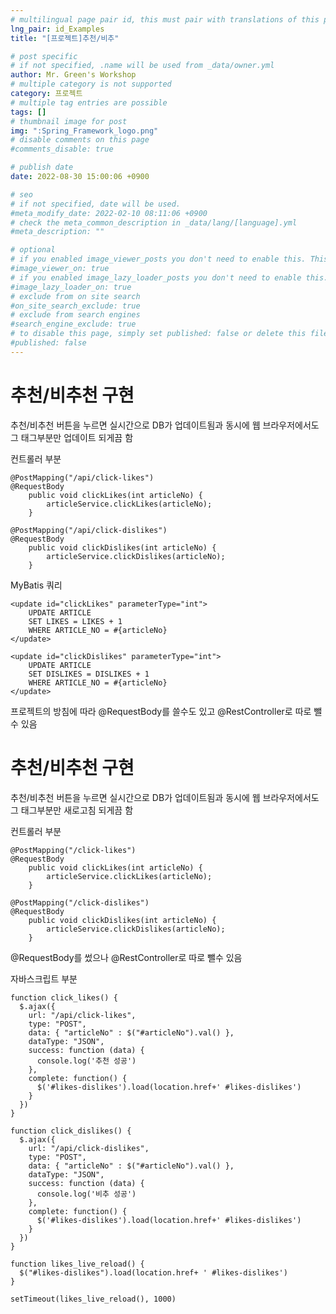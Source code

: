 ```yaml
---
# multilingual page pair id, this must pair with translations of this page. (This name must be unique)
lng_pair: id_Examples
title: "[프로젝트]추천/비추"

# post specific
# if not specified, .name will be used from _data/owner.yml
author: Mr. Green's Workshop
# multiple category is not supported
category: 프로젝트
# multiple tag entries are possible
tags: []
# thumbnail image for post
img: ":Spring_Framework_logo.png"
# disable comments on this page
#comments_disable: true

# publish date
date: 2022-08-30 15:00:06 +0900

# seo
# if not specified, date will be used.
#meta_modify_date: 2022-02-10 08:11:06 +0900
# check the meta_common_description in _data/lang/[language].yml
#meta_description: ""

# optional
# if you enabled image_viewer_posts you don't need to enable this. This is only if image_viewer_posts = false
#image_viewer_on: true
# if you enabled image_lazy_loader_posts you don't need to enable this. This is only if image_lazy_loader_posts = false
#image_lazy_loader_on: true
# exclude from on site search
#on_site_search_exclude: true
# exclude from search engines
#search_engine_exclude: true
# to disable this page, simply set published: false or delete this file
#published: false
---
```


<!-- outline-start -->

<!-- outline-end -->

# 추천/비추천 구현
추천/비추천 버튼을 누르면 실시간으로 DB가 업데이트됨과 동시에
웹 브라우저에서도 그 태그부분만 업데이트 되게끔 함


컨트롤러 부분
```
@PostMapping("/api/click-likes")
@RequestBody
    public void clickLikes(int articleNo) {
        articleService.clickLikes(articleNo);
    }

@PostMapping("/api/click-dislikes")
@RequestBody
    public void clickDislikes(int articleNo) {
        articleService.clickDislikes(articleNo);
    }
```
MyBatis 쿼리
```
<update id="clickLikes" parameterType="int">
    UPDATE ARTICLE
    SET LIKES = LIKES + 1
    WHERE ARTICLE_NO = #{articleNo}
</update>

<update id="clickDislikes" parameterType="int">
    UPDATE ARTICLE
    SET DISLIKES = DISLIKES + 1
    WHERE ARTICLE_NO = #{articleNo}
</update>
```
프로젝트의 방침에 따라 @RequestBody를 쓸수도 있고 @RestController로 따로 뺄수 있음

# 추천/비추천 구현
추천/비추천 버튼을 누르면 실시간으로 DB가 업데이트됨과 동시에
웹 브라우저에서도 그 태그부분만 새로고침 되게끔 함   

컨트롤러 부분
```
@PostMapping("/click-likes")
@RequestBody
    public void clickLikes(int articleNo) {
        articleService.clickLikes(articleNo);
    }

@PostMapping("/click-dislikes")
@RequestBody
    public void clickDislikes(int articleNo) {
        articleService.clickDislikes(articleNo);
    }
```
@RequestBody를 썼으나 @RestController로 따로 뺄수 있음   

자바스크립트 부분
```
function click_likes() {
  $.ajax({
    url: "/api/click-likes",
    type: "POST",
    data: { "articleNo" : $("#articleNo").val() },
    dataType: "JSON",
    success: function (data) {
      console.log('추천 성공')
    },
    complete: function() {
      $('#likes-dislikes').load(location.href+' #likes-dislikes')
    }
  })
}

function click_dislikes() {
  $.ajax({
    url: "/api/click-dislikes",
    type: "POST",
    data: { "articleNo" : $("#articleNo").val() },
    dataType: "JSON",
    success: function (data) {
      console.log('비추 성공')
    },
    complete: function() {
      $('#likes-dislikes').load(location.href+' #likes-dislikes')
    }
  })
}

function likes_live_reload() {
  $("#likes-dislikes").load(location.href+ ' #likes-dislikes')
}

setTimeout(likes_live_reload(), 1000)
```





